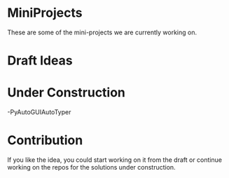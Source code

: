 # MiniProjects

These are some of the mini-projects we are currently working on.

# Draft Ideas

# Under Construction
-PyAutoGUIAutoTyper

# Contribution
If you like the idea, you could start working on it from the draft or continue working on the repos for the solutions under construction.
